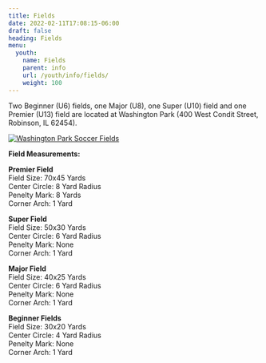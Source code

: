 ```yaml
---
title: Fields
date: 2022-02-11T17:08:15-06:00
draft: false
heading: Fields
menu:
  youth:
    name: Fields
    parent: info
    url: /youth/info/fields/
    weight: 100
---
```

Two Beginner (U6) fields, one Major (U8), one Super (U10) field and one Premier (U13) field are located at Washington Park (400 West Condit Street, Robinson, IL 62454).

[![Washington Park Soccer Fields](https://res.cloudinary.com/robinson-soccer/image/upload/v1647436847/Youth/Info/fields_b2augp.png)](https://res.cloudinary.com/robinson-soccer/image/upload/v1647436847/Youth/Info/fields_b2augp.png)

**Field Measurements:**  

**Premier Field**\
Field Size: 70x45 Yards\
Center Circle: 8 Yard Radius\
Penelty Mark: 8 Yards\
Corner Arch: 1 Yard  

**Super Field**\
Field Size: 50x30 Yards\
Center Circle: 6 Yard Radius\
Penelty Mark: None\
Corner Arch: 1 Yard  

**Major Field**\
Field Size: 40x25 Yards\
Center Circle: 6 Yard Radius\
Penelty Mark: None\
Corner Arch: 1 Yard  

**Beginner Fields**\
Field Size: 30x20 Yards\
Center Circle: 4 Yard Radius\
Penelty Mark: None\
Corner Arch: 1 Yard